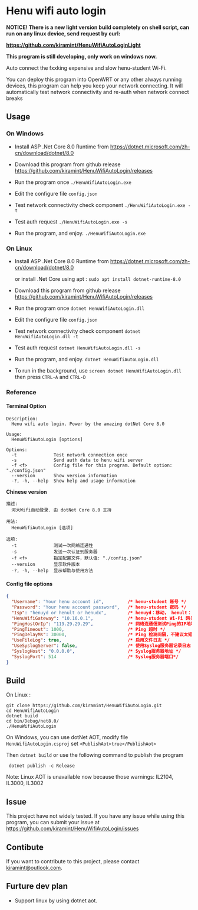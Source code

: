 ﻿# Henu wifi auto login

**NOTICE! There is a new light version build completely on shell script, can run on any linux device, send request by curl:**

**https://github.com/kiramint/HenuWifiAutoLoginLight**

**This program is still developing, only work on windows now.**

Auto connect the fxxking expensive and slow henu-student Wi-Fi.

You can deploy this program into OpenWRT or any other always running devices, this program can help you keep your network connecting.
It will automatically test network connectivity and re-auth when network connect breaks

## Usage

### On Windows

* Install  ASP .Net Core 8.0 Runtime from https://dotnet.microsoft.com/zh-cn/download/dotnet/8.0

* Download this program from github release https://github.com/kiramint/HenuWifiAutoLogin/releases
* Run the program once `./HenuWifiAutoLogin.exe`
* Edit the configure file `config.json`
* Test network connectivity check component `./HenuWifiAutoLogin.exe -t`
* Test auth request `./HenuWifiAutoLogin.exe -s`
* Run the program, and enjoy. `./HenuWifiAutoLogin.exe`

### On Linux

* Install  ASP .Net Core 8.0 Runtime from https://dotnet.microsoft.com/zh-cn/download/dotnet/8.0

  or install .Net Core using apt :  `sudo apt install dotnet-runtime-8.0`

* Download this program from github release https://github.com/kiramint/HenuWifiAutoLogin/releases

* Run the program once `dotnet HenuWifiAutoLogin.dll`
* Edit the configure file `config.json`
* Test network connectivity check component `dotnet HenuWifiAutoLogin.dll -t`
* Test auth request `dotnet HenuWifiAutoLogin.dll -s`
* Run the program, and enjoy. `dotnet HenuWifiAutoLogin.dll`
* To run in the background, use `screen dotnet HenuWifiAutoLogin.dll` then press `CTRL-A` and `CTRL-D`

### Reference

#### Terminal Option

```shell
Description:
  Henu wifi auto login. Power by the amazing dotNet Core 8.0

Usage:
  HenuWifiAutoLogin [options]

Options:
  -t              Test network connection once
  -s              Send auth data to henu wifi server
  -f <f>          Config file for this program. Default option: "./config.json"
  --version       Show version information
  -?, -h, --help  Show help and usage information
```

**Chinese version**

```shell
描述:
  河大Wifi自动登录. 由 dotNet Core 8.0 支持

用法:
  HenuWifiAutoLogin [选项]

选项:
  -t              测试一次网络连通性
  -s              发送一次认证到服务器
  -f <f>          指定配置文件，默认值: "./config.json"
  --version       显示软件版本
  -?, -h, --help  显示帮助与使用方法
```

#### Config file options

```json
{
  "Username": "Your henu account id",         /* henu-student 账号 */
  "Password": "Your henu account password",   /* henu-student 密码 */
  "Isp": "henuyd or henult or henudx",        /* henuyd：移动， henult：联通， henudx：电信， henulocal：临时账号或其他*/
  "HenuWifiGateway": "10.16.0.1",             /* henu-student Wi-Fi 网关IP地址，用于确定网卡以及对应IP */
  "PingHostOrIp": "119.29.29.29",             /* 网络连通信测试Ping的IP地址或网址 */
  "PingTimeout": 1000,                        /* Ping 超时 */
  "PingDelayMs": 30000,                       /* Ping 检测间隔，不建议太短 */
  "UseFileLog": true,                         /* 启用文件日志 */
  "UseSyslogServer": false,                   /* 使用Syslog服务器记录日志 */
  "SyslogHost": "0.0.0.0",                    /* Syslog服务器地址 */
  "SyslogPort": 514                           /* Syslog服务器端口*/
}
```



## Build

On Linux :

```shell
git clone https://github.com/kiramint/HenuWifiAutoLogin.git
cd HenuWifiAutoLogin
dotnet build
cd bin/Debug/net8.0/
./HenuWifiAutoLogin
```

On Windows, you can use dotNet AOT, modify file `HenuWifiAutoLogin.csproj` set `<PublishAot>true</PublishAot>`

Then `dotnet build` or use the following command to publish the program

```shell
 dotnet publish -c Release
```

Note: Linux AOT is unavailable now because those warnings: IL2104, IL3000, IL3002

## Issue

This project have not widely tested. If you have any issue while using this program, 
you can submit your issue at https://github.com/kiramint/HenuWifiAutoLogin/issues

## Contibute

If you want to contribute to this project, please contact kiramint@outlook.com.

## Furture dev plan

* Support linux by using dotnet aot.
